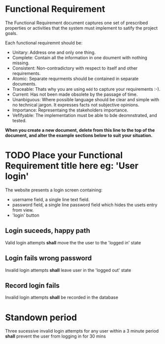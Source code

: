 # Functional Requirement

The Functional Requirement document captures one set of prescribed properties or activities that the system must implement to satify the project goals.

Each functional requiremnt should be:

- Unitary: Address one and only one thing.
- Complete: Contain all the information in one doument with nothing missing.
- Consistent: Non-contradictory with respect to itself and other requirements.
- Atomic: Separate requrments should be contained in separate documents.
- Traceable: Thats why you are using `mdd` to capture your requirements :-).
- Current: Has not been made obsolete by the passage of time.
- Unanbiguous: Where possible language should be clear and simple with no technical jargon. It expresses facts not subjective opinions.
- Importance: Representaing the stakeholders importance.
- Vefifyable: The implementation must be able to bde deomnstrated, and tested.


**When you create a new document, delete from this line to the top of the document, and alter the example sections below to suit your situation.**

# TODO Place your  Functional Requirement title here eg: 'User login'

The website presents a login screen containing:

- username field, a single line text field.
- password field, a single line password field which hides the usets entry from view.
- 'login' button

## Login suceeds, happy path

Valid login attempts **shall** move the  the user to the 'logged in' state

## Login fails wrong password

Invalid login attempts **shall** leave user in the 'logged out' state

## Record login fails

Invalid login attempts **shall** be recorded in the database

# Standown period

Three sucessive invalid login attempts for any user within a 3 minute period **shall** prevent the user from logging in for 30 mins

